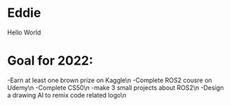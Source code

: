 # Eddie
Hello World

# Goal for 2022:
-Earn at least one brown prize on Kaggle\n
-Complete ROS2 cousre on Udemy\n
-Complete CS50\n
-make 3 small projects about ROS2\n
-Design a drawing AI to remix code related logo\n
